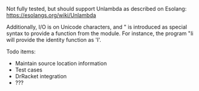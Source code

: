 Not fully tested, but should support Unlambda as described on Esolang:
https://esolangs.org/wiki/Unlambda

Additionally, I/O is on Unicode characters, and " is introduced as special
syntax to provide a function from the module. For instance, the program "Ii
will provide the identity function as 'I'.

Todo items:
* Maintain source location information
* Test cases
* DrRacket integration
* ???
